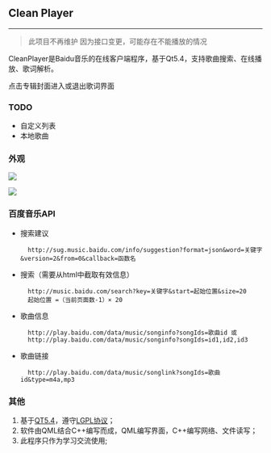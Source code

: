 ﻿## Clean Player

---

> 此项目不再维护
> 因为接口变更，可能存在不能播放的情况

CleanPlayer是Baidu音乐的在线客户端程序，基于Qt5.4，支持歌曲搜索、在线播放、歌词解析。

点击专辑封面进入或退出歌词界面

### TODO

+ 自定义列表
+ 本地歌曲


### 外观

![](./doc/image/appearence.png)

![](./doc/image/lyric.png)

### 百度音乐API
+ 搜索建议

        http://sug.music.baidu.com/info/suggestion?format=json&word=关键字&version=2&from=0&callback=函数名
+ 搜索（需要从html中截取有效信息）
    
        http://music.baidu.com/search?key=关键字&start=起始位置&size=20
        起始位置 =（当前页面数-1）× 20
+ 歌曲信息

        http://play.baidu.com/data/music/songinfo?songIds=歌曲id 或
        http://play.baidu.com/data/music/songinfo?songIds=id1,id2,id3
+ 歌曲链接

        http://play.baidu.com/data/music/songlink?songIds=歌曲id&type=m4a,mp3


### 其他
1. 基于[QT5.4](http://qt-project.org/downloads)，遵守[LGPL协议](http://www.gnu.org/licenses/lgpl.html)；
2. 软件由QML结合C++编写而成，QML编写界面，C++编写网络、文件读写；
3. 此程序只作为学习交流使用;


